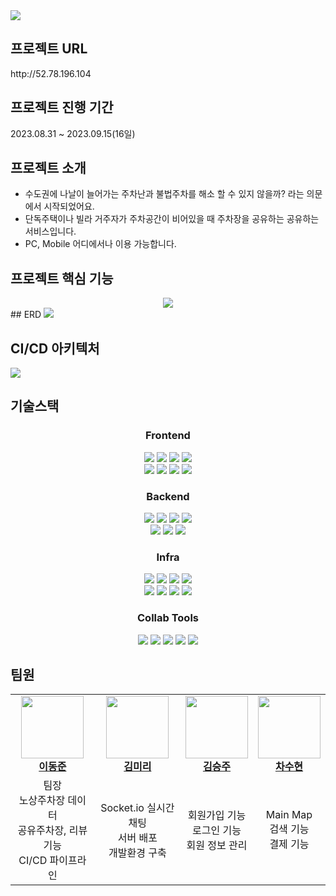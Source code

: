 <img src="https://github.com/kdt-8-4/Weatherfit_Backend/assets/118866032/b7b6a7cd-87a5-42cb-aea0-f33d813fdce7">

## 프로젝트 URL
<p>http://52.78.196.104</p>

## 프로젝트 진행 기간
<p>2023.08.31 ~ 2023.09.15(16일)</p>

## 프로젝트 소개
- 수도권에 나날이 늘어가는 주차난과 불법주차를 해소 할 수 있지 않을까? 라는 의문에서 시작되었어요.
- 단독주택이나 빌라 거주자가 주차공간이 비어있을 때 주차장을 공유하는 공유하는 서비스입니다.
- PC, Mobile 어디에서나 이용 가능합니다.

## 프로젝트 핵심 기능

<div align="center">

  <img src="https://github.com/fun1ty/letsPark/assets/118866032/df80931d-fe2f-4325-b902-cfa9c7c97d7e">
</div>
## ERD
<img src="https://github.com/kdt-8-4/Weatherfit_Backend/assets/118866032/443ecb42-d625-4b3b-adaf-9f5d061b6804">

## CI/CD 아키텍처
<img src="https://github.com/kdt-8-4/Weatherfit_Backend/assets/118866032/f8a0cf22-38aa-439e-9593-7d570e39ae4e">

## 기술스택
<div align=center> 
  <h3><b>Frontend</b></h3>
  <img src="https://img.shields.io/badge/HTML5-E34F26?style=flat&logo=html5&logoColor=white">
  <img src="https://img.shields.io/badge/CSS3-1572B6?style=flat&logo=css3&logoColor=white">
  <img src="https://img.shields.io/badge/Javascript-F7DF1E?style=flat&logo=javascript&logoColor=white">
  <img src="https://img.shields.io/badge/ejs-B4CA65?style=flat&logo=ejs&logoColor=white">
  <br/>
  <img src="https://img.shields.io/badge/Axios-5A29E4?stype=flat&logo=axios&logoColor=white">
  <img src="https://img.shields.io/badge/Kakaomap-ffcd00?style=flat&logo=kakao&logoColor=white">
  <img src="https://img.shields.io/badge/SeoulData API-000000?style=flat&logo=&logoColor=white">
  <img src="https://img.shields.io/badge/PortOne API-FF9A00?style=flat&logo=&logoColor=white">
  <br/>
  
  <h3><b>Backend</b></h3>
  <img src="https://img.shields.io/badge/Javascript-F7DF1E?style=flat&logo=javascript&logoColor=white">
  <img src="https://img.shields.io/badge/Node.js-339933?style=flat&logo=node.js&logoColor=white">
  <img src="https://img.shields.io/badge/Express-000000?style=flat&logo=express&logoColor=white">
  <img src="https://img.shields.io/badge/npm-CB3837?style=flat&logo=npm&logoColor=white">
  <br/>
  <img src="https://img.shields.io/badge/JWT-000000?style=flat&logo=jsonwebtokens&logoColor=white">
  <img src="https://img.shields.io/badge/MySQL-4479A1?&logo=mysql&logoColor=white">
  <img src="https://img.shields.io/badge/Sequelize-52B0E7?&logo=sequelize&logoColor=white">
  <br/>

  <h3><b>Infra</b></h3>
  <img src="https://img.shields.io/badge/AWS EC2-FF9900?&logo=amazon ec2&logoColor=white">
  <img src="https://img.shields.io/badge/AWS RDS-527FFF?&logo=amazonrds&logoColor=white">
  <img src="https://img.shields.io/badge/AWS S3-569A31?&logo=amazons3&logoColor=white">
  <img src="https://img.shields.io/badge/Ubuntu-E95420?&logo=ubuntu&logoColor=white">
  <br/>
  <img src="https://img.shields.io/badge/Docker-2496ED?&logo=docker&logoColor=white">
  <img src="https://img.shields.io/badge/Jenkins-D24939?&logo=jenkins&logoColor=white">
  <img src="https://img.shields.io/badge/Nginx-009639?&logo=nginx&logoColor=white">
  <img src="https://img.shields.io/badge/PM2-2B037A?&logo=pm2&logoColor=white">
  
  <br/>

  <h3><b>Collab Tools</b></h3>
  <img src="https://img.shields.io/badge/GitHub-181717?&logo=github&logoColor=white">
  <img src="https://img.shields.io/badge/Notion-000000?&logo=Notion&logoColor=white">
  <img src="https://img.shields.io/badge/Postman-FF6C37?&logo=Postman&logoColor=white">
  <img src="https://img.shields.io/badge/Figma-F24E1E?&logo=Figma&logoColor=white">
  <img src="https://img.shields.io/badge/Slack-4A154B?&logo=slack&logoColor=white">
</div>

## 팀원
<table align="center">
  <tbody>
    <tr>
      <td align="center"><a href="https://github.com/papicc45"><img src="https://github.com/papicc45.png" width="100px;" alt=""/><br /><b>이동준</b></a><br /></td>
      <td align="center"><a href="https://github.com/fun1ty"><img src="https://github.com/fun1ty.png" width="100px;" alt=""/><br /><b>김미리</b></a><br /></td>
      <td align="center"><a href="https://github.com/ddomiunnie"><img src="https://github.com/ddomiunnie.png" width="100px;" alt=""/><br /><b>김승주</b></a><br /></td>
      <td align="center"><a href="https://github.com/suhyuns22"><img src="https://github.com/suhyuns22.png" width="100px;" alt=""/><br /><b>차수현</b></a><br /></td>
    </tr>
    <tr>
      <td align="center">팀장<br/>노상주차장 데이터<br/>공유주차장, 리뷰 기능<br/>CI/CD 파이프라인</td>
      <td align="center">Socket.io 실시간 채팅<br/>서버 배포<br/>개발환경 구축</td>
      <td align="center">회원가입 기능<br/>로그인 기능<br/>회원 정보 관리</td>
      <td align="center">Main Map<br/>검색 기능<br/>결제 기능<br/></td>
    </tr>
    
  </tbody>
</table>
